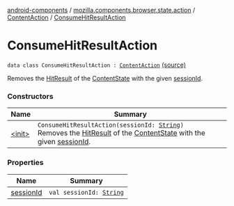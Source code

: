[android-components](../../../index.md) / [mozilla.components.browser.state.action](../../index.md) / [ContentAction](../index.md) / [ConsumeHitResultAction](./index.md)

# ConsumeHitResultAction

`data class ConsumeHitResultAction : `[`ContentAction`](../index.md) [(source)](https://github.com/mozilla-mobile/android-components/blob/master/components/browser/state/src/main/java/mozilla/components/browser/state/action/BrowserAction.kt#L206)

Removes the [HitResult](../../../mozilla.components.concept.engine/-hit-result/index.md) of the [ContentState](../../../mozilla.components.browser.state.state/-content-state/index.md) with the given [sessionId](session-id.md).

### Constructors

| Name | Summary |
|---|---|
| [&lt;init&gt;](-init-.md) | `ConsumeHitResultAction(sessionId: `[`String`](https://kotlinlang.org/api/latest/jvm/stdlib/kotlin/-string/index.html)`)`<br>Removes the [HitResult](../../../mozilla.components.concept.engine/-hit-result/index.md) of the [ContentState](../../../mozilla.components.browser.state.state/-content-state/index.md) with the given [sessionId](session-id.md). |

### Properties

| Name | Summary |
|---|---|
| [sessionId](session-id.md) | `val sessionId: `[`String`](https://kotlinlang.org/api/latest/jvm/stdlib/kotlin/-string/index.html) |
